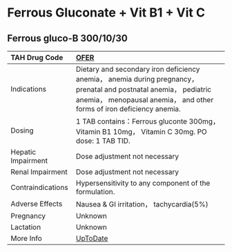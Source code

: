 # Ferrous Gluconate + Vit B1 + Vit C

## Ferrous gluco-B 300/10/30

| TAH Drug Code      | [OFER](https://www.tahsda.org.tw/drugs/hissearch.php?drug_code=OFER)                                                                                                                       |
|:-------------------|:-------------------------------------------------------------------------------------------------------------------------------------------------------------------------------------------|
| Indications        | Dietary and secondary iron deficiency anemia， anemia during pregnancy， prenatal and postnatal anemia， pediatric anemia， menopausal anemia， and other forms of iron deficiency anemia. |
| Dosing             | 1 TAB contains：Ferrous gluconte 300mg， Vitamin B1 10mg， Vitamin C 30mg. PO dose: 1 TAB TID.                                                                                             |
| Hepatic Impairment | Dose adjustment not necessary                                                                                                                                                              |
| Renal Impairment   | Dose adjustment not necessary                                                                                                                                                              |
| Contraindications  | Hypersensitivity to any component of the formulation.                                                                                                                                      |
| Adverse Effects    | Nausea & GI irritation， tachycardia(5%)                                                                                                                                                   |
| Pregnancy          | Unknown                                                                                                                                                                                    |
| Lactation          | Unknown                                                                                                                                                                                    |
| More Info          | [UpToDate](https://www.uptodate.com/contents/ferrous-gluconate-and-vit-b1-and-vit-c-drug-information)                                                                                      |

